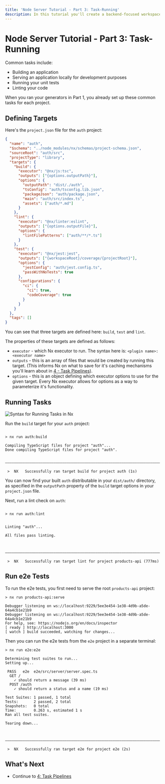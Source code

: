 ```yaml
---
title: 'Node Server Tutorial - Part 3: Task-Running'
description: In this tutorial you'll create a backend-focused workspace with Nx.
---
```


# Node Server Tutorial - Part 3: Task-Running

Common tasks include:

- Building an application
- Serving an application locally for development purposes
- Running your unit tests
- Linting your code

When you ran your generators in Part 1, you already set up these common tasks for each project.

## Defining Targets

Here's the `project.json` file for the `auth` project:

```json {% fileName="/auth/project.json" %}
{
  "name": "auth",
  "$schema": "../node_modules/nx/schemas/project-schema.json",
  "sourceRoot": "auth/src",
  "projectType": "library",
  "targets": {
    "build": {
      "executor": "@nx/js:tsc",
      "outputs": ["{options.outputPath}"],
      "options": {
        "outputPath": "dist/./auth",
        "tsConfig": "auth/tsconfig.lib.json",
        "packageJson": "auth/package.json",
        "main": "auth/src/index.ts",
        "assets": ["auth/*.md"]
      }
    },
    "lint": {
      "executor": "@nx/linter:eslint",
      "outputs": ["{options.outputFile}"],
      "options": {
        "lintFilePatterns": ["auth/**/*.ts"]
      }
    },
    "test": {
      "executor": "@nx/jest:jest",
      "outputs": ["{workspaceRoot}/coverage/{projectRoot}"],
      "options": {
        "jestConfig": "auth/jest.config.ts",
        "passWithNoTests": true
      },
      "configurations": {
        "ci": {
          "ci": true,
          "codeCoverage": true
        }
      }
    }
  },
  "tags": []
}
```

You can see that three targets are defined here: `build`, `test` and `lint`.

The properties of these targets are defined as follows:

- `executor` - which Nx executor to run. The syntax here is: `<plugin name>:<executor name>`
- `outputs` - this is an array of files that would be created by running this target. (This informs Nx on what to save for it's caching mechanisms you'll learn about in [4 - Task Pipelines](/node-server-tutorial/4-task-pipelines)).
- `options` - this is an object defining which executor options to use for the given target. Every Nx executor allows for options as a way to parameterize it's functionality.

## Running Tasks

![Syntax for Running Tasks in Nx](/shared/images/run-target-syntax.svg)

Run the `build` target for your `auth` project:

```{% command="npx nx build auth" path="~/products-api" %}

> nx run auth:build

Compiling TypeScript files for project "auth"...
Done compiling TypeScript files for project "auth".

 ———————————————————————————————————————————————————————————————————————————————————————————————————————————————————

 >  NX   Successfully ran target build for project auth (1s)
```

You can now find your built `auth` distributable in your `dist/auth/` directory, as specified in the `outputPath` property of the `build` target options in your `project.json` file.

Next, run a lint check on `auth`:

```{% command="npx nx lint auth" path="~/products-api" %}

> nx run auth:lint


Linting "auth"...

All files pass linting.


 ———————————————————————————————————————————————————————————————————————————————————————————————

 >  NX   Successfully ran target lint for project products-api (777ms)
```

## Run e2e Tests

To run the e2e tests, you first need to serve the root `products-api` project:

```{% command="npx nx serve products-api" path="~/products-api" %}
> nx run products-api:serve

Debugger listening on ws://localhost:9229/5ee3e454-1e38-4d9b-a5de-64a4cb1e21b9
Debugger listening on ws://localhost:9229/5ee3e454-1e38-4d9b-a5de-64a4cb1e21b9
For help, see: https://nodejs.org/en/docs/inspector
[ ready ] http://localhost:3000
[ watch ] build succeeded, watching for changes...
```

Then you can run the e2e tests from the `e2e` project in a separate terminal:

```{% command="npx nx e2e e2e" path="~/products-api" %}
> nx run e2e:e2e

Determining test suites to run...
Setting up...

 PASS   e2e  e2e/src/server/server.spec.ts
  GET /
    ✓ should return a message (39 ms)
  POST /auth
    ✓ should return a status and a name (19 ms)

Test Suites: 1 passed, 1 total
Tests:       2 passed, 2 total
Snapshots:   0 total
Time:        0.263 s, estimated 1 s
Ran all test suites.

Tearing down...


 ———————————————————————————————————————————————————————————————————————————————————————————————————————————————————

 >  NX   Successfully ran target e2e for project e2e (2s)
```

## What's Next

- Continue to [4: Task Pipelines](/node-server-tutorial/4-task-pipelines)
